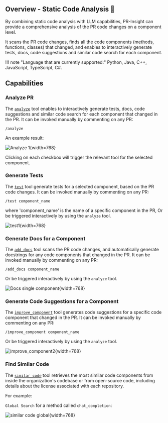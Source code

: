 ## Overview - Static Code Analysis 💎

By combining static code analysis with LLM capabilities, PR-Insight can provide a comprehensive analysis of the PR code changes on a component level.

It scans the PR code changes, finds all the code components (methods, functions, classes) that changed, and enables to interactively generate tests, docs, code suggestions and similar code search for each component.

!!! note "Language that are currently supported:"
    Python, Java, C++, JavaScript, TypeScript, C#.


## Capabilities

### Analyze PR


The [`analyze`](https://pr-insight-docs.khulnasoft.com/tools/analyze/) tool enables to interactively generate tests, docs, code suggestions and similar code search for each component that changed in the PR.
It can be invoked manually by commenting on any PR:
```
/analyze
```

An example result:

![Analyze 1](https://khulnasoft.com/images/pr_insight/analyze_1.png){width=768}

Clicking on each checkbox will trigger the relevant tool for the selected component.

### Generate Tests

The [`test`](https://pr-insight-docs.khulnasoft.com/tools/test/) tool  generate tests for a selected component, based on the PR code changes.
It can be invoked manually by commenting on any PR:
```
/test component_name
```
where 'component_name' is the name of a specific component in the PR,  Or be triggered interactively by using the `analyze` tool.

![test1](https://khulnasoft.com/images/pr_insight/test1.png){width=768}

### Generate Docs for a Component

The [`add_docs`](https://pr-insight-docs.khulnasoft.com/tools/documentation/) tool scans the PR code changes, and automatically generate docstrings for any code components that changed in the PR.
It can be invoked manually by commenting on any PR:
```
/add_docs component_name
```

Or be triggered interactively by using the `analyze` tool.

![Docs single component](https://khulnasoft.com/images/pr_insight/docs_single_component.png){width=768}

### Generate Code Suggestions for a Component
The [`improve_component`](https://pr-insight-docs.khulnasoft.com/tools/improve_component/) tool generates code suggestions for a specific code component that changed in the PR.
It can be invoked manually by commenting on any PR:
```
/improve_component component_name
```

Or be triggered interactively by using the `analyze` tool.

![improve_component2](https://khulnasoft.com/images/pr_insight/improve_component2.png){width=768}

### Find Similar Code

The [`similar code`](https://pr-insight-docs.khulnasoft.com/tools/similar_code/) tool retrieves the most similar code components from inside the organization's codebase or from open-source code, including details about the license associated with each repository.

For example:

`Global Search` for a method called `chat_completion`:

![similar code global](https://khulnasoft.com/images/pr_insight/similar_code_global2.png){width=768}
